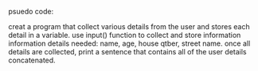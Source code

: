 psuedo code:

creat a program that collect various details from the 
user and stores each detail in a variable.
use input() function to collect and store information
information details needed: name, age, house qtber,
street name.
once all details are collected, print a sentence that 
contains all of the user details concatenated.
